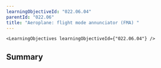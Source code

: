 ```yaml
---
learningObjectiveId: "022.06.04"
parentId: "022.06"
title: "Aeroplane: flight mode annunciator (FMA) "
---
```


```tsx eval
<LearningObjectives learningObjectiveId={"022.06.04"} />
```

## Summary
